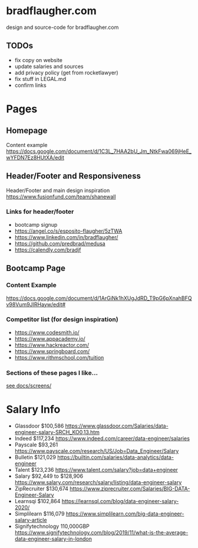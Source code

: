 # bradflaugher.com
design and source-code for bradflaugher.com

## TODOs

* fix copy on website
* update salaries and sources
* add privacy policy (get from rocketlawyer)
* fix stuff in LEGAL.md
* confirm links


# Pages

## Homepage

Content example https://docs.google.com/document/d/1C3L_7HAA2bU_Jm_NtkFwa069jHeE_wYFDN7Ez8HUtXA/edit

## Header/Footer and Responsiveness

Header/Footer and main design inspiration https://www.fusionfund.com/team/shanewall

### Links for header/footer

* bootcamp signup
* https://angel.co/s/esposito-flaugher/5zTWA
* https://www.linkedin.com/in/bradflaugher/
* https://github.com/predbrad/medusa
* https://calendly.com/bradjf

## Bootcamp Page


### Content Example

https://docs.google.com/document/d/1ArGiNk1hXUgJdRD_T9pG6pXnahBFQv98Vum9JIRHayw/edit#

### Competitor list (for design inspiration) 
* https://www.codesmith.io/
* https://www.appacademy.io/
* https://www.hackreactor.com/
* https://www.springboard.com/
* https://www.rithmschool.com/tuition

### Sections of these pages I like...

[see docs/screens/](docs/screens/)


# Salary Info 

* Glassdoor	$100,586	https://www.glassdoor.com/Salaries/data-engineer-salary-SRCH_KO0,13.htm
* Indeed	$117,234	https://www.indeed.com/career/data-engineer/salaries
* Payscale	$93,261	https://www.payscale.com/research/US/Job=Data_Engineer/Salary
* Bulletin	$121,029	https://builtin.com/salaries/data-analytics/data-engineer
* Talent	$123,236	https://www.talent.com/salary?job=data+engineer
* Salary	$92,449 to $128,906	https://www.salary.com/research/salary/listing/data-engineer-salary
* ZipRecruiter	$130,674	https://www.ziprecruiter.com/Salaries/BIG-DATA-Engineer-Salary
* Learnsqi	 $102,864	https://learnsql.com/blog/data-engineer-salary-2020/
* Simplilearn	$116,079 	https://www.simplilearn.com/big-data-engineer-salary-article
* Signifytechnology	110,000GBP	https://www.signifytechnology.com/blog/2019/11/what-is-the-average-data-engineer-salary-in-london


